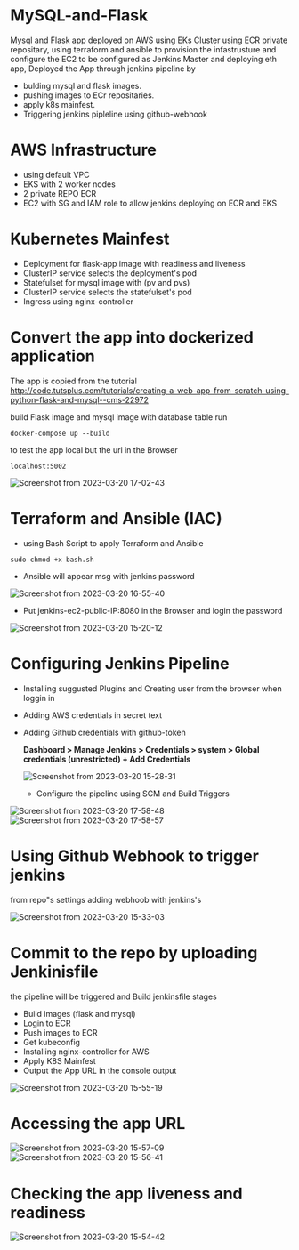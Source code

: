 # MySQL-and-Flask

Mysql and Flask app deployed on AWS using  EKs Cluster using ECR private repositary, using terraform and ansible to provision the infastrusture and configure the EC2 to be configured as Jenkins Master and deploying eth app, 
Deployed the App through jenkins pipeline by
- bulding mysql and flask images.
- pushing images to ECr repositaries. 
- apply k8s mainfest.
- Triggering jenkins pipleline using github-webhook

# AWS Infrastructure 

- using default VPC 
- EKS with 2 worker nodes
- 2 private REPO ECR
- EC2 with SG and IAM role to allow jenkins deploying on ECR and EKS

# Kubernetes Mainfest
- Deployment for flask-app image with readiness and liveness
- ClusterIP service selects the deployment's pod
- Statefulset for mysql image with (pv and pvs)
- ClusterIP service selects the statefulset's pod
- Ingress using nginx-controller

# Convert the app into dockerized application

The app is copied from the tutorial http://code.tutsplus.com/tutorials/creating-a-web-app-from-scratch-using-python-flask-and-mysql--cms-22972

build Flask image and mysql image with database table 
run 
```
docker-compose up --build
```
to test the app local but the url in the Browser
```
localhost:5002
```
![Screenshot from 2023-03-20 17-02-43](https://user-images.githubusercontent.com/110065223/226381379-887c4895-f1b0-400c-8c76-dcab1ec4ed95.png)


# Terraform and Ansible (IAC)

- using Bash Script to apply Terraform and Ansible 

```
sudo chmod +x bash.sh
```

- Ansible will appear msg with jenkins password

![Screenshot from 2023-03-20 16-55-40](https://user-images.githubusercontent.com/110065223/226382091-7c62f0a7-4432-4a5f-b1b8-b0ba1405cfb8.png)

- Put jenkins-ec2-public-IP:8080 in the Browser and login the password

![Screenshot from 2023-03-20 15-20-12](https://user-images.githubusercontent.com/110065223/226382661-3c2c8412-67eb-48e0-aedd-f8d54010be5a.png)

# Configuring Jenkins Pipeline

- Installing suggusted Plugins and Creating user from the browser when loggin in

- Adding AWS credentials in secret text 

- Adding Github credentials with github-token

  **Dashboard > Manage Jenkins > Credentials > system > Global credentials (unrestricted) + Add Credentials**
  
  ![Screenshot from 2023-03-20 15-28-31](https://user-images.githubusercontent.com/110065223/226387487-06627794-9707-4668-b13b-a8b7b706c2b2.png)
  
  - Configure the pipeline using SCM and Build Triggers 

![Screenshot from 2023-03-20 17-58-48](https://user-images.githubusercontent.com/110065223/226398091-657f6b51-1f3a-4135-aa4e-8f9ea5be79f9.png)
![Screenshot from 2023-03-20 17-58-57](https://user-images.githubusercontent.com/110065223/226398101-a236007f-b04b-409a-9c87-3bc6e631c73d.png)

# Using Github Webhook to trigger jenkins

from repo"s settings adding webhoob with jenkins's

![Screenshot from 2023-03-20 15-33-03](https://user-images.githubusercontent.com/110065223/226398814-68eeac01-60b2-44ad-bb54-0eb2d8994fc6.png)

# Commit to the repo by uploading Jenkinisfile

the pipeline will be triggered and Build
jenkinsfile stages
- Build images (flask and mysql)
- Login to ECR
- Push images to ECR
- Get kubeconfig
- Installing nginx-controller for AWS
- Apply K8S Mainfest
- Output the App URL in the console output

![Screenshot from 2023-03-20 15-55-19](https://user-images.githubusercontent.com/110065223/226399249-50cd2193-8940-41c8-86cf-bc15024bf034.png)

# Accessing the app URL

![Screenshot from 2023-03-20 15-57-09](https://user-images.githubusercontent.com/110065223/226400367-9d789aa5-fadd-43ee-bb30-bf768865c083.png)
![Screenshot from 2023-03-20 15-56-41](https://user-images.githubusercontent.com/110065223/226401687-1efda1aa-a6fa-4995-8c54-f58d4f2ffc14.png)


# Checking the app liveness and readiness

![Screenshot from 2023-03-20 15-54-42](https://user-images.githubusercontent.com/110065223/226400531-08d5baa3-9377-4c4c-9549-5f52e6c6dddd.png)




